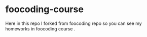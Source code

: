 # foocoding-course
Here in this repo I forked from foocoding repo so you can see my homeworks in foocoding course
.

